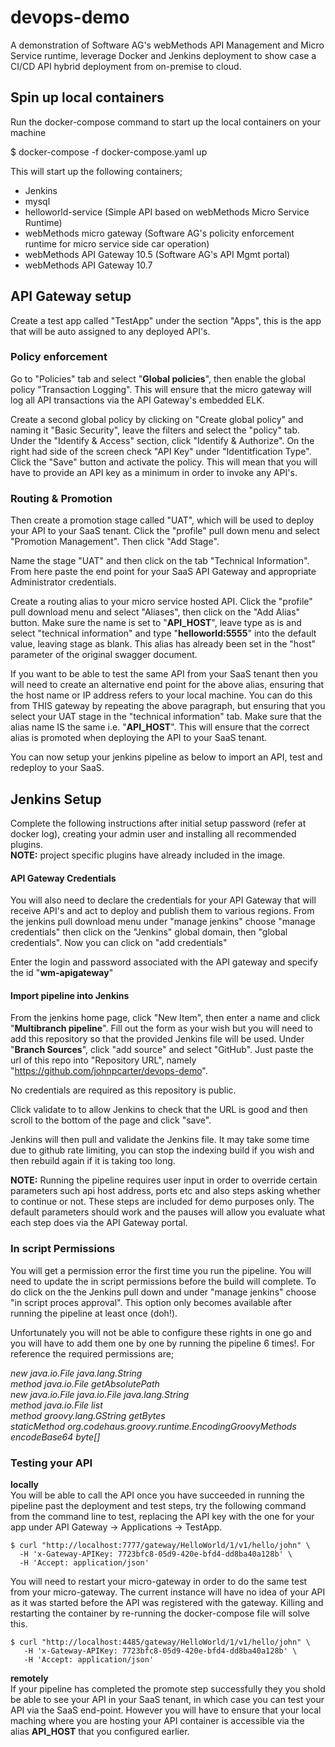 # devops-demo

A demonstration of Software AG's webMethods API Management and Micro Service runtime, leverage Docker and Jenkins deployment to show case a CI/CD API hybrid deployment from on-premise to cloud.

## Spin up local containers

Run the docker-compose command to start up the local containers on your machine 

$ docker-compose -f docker-compose.yaml up

This will start up the following containers;
 - Jenkins
 - mysql
 - helloworld-service (Simple API based on webMethods Micro Service Runtime)
 - webMethods micro gateway (Software AG's policity enforcement runtime for micro service side car operation)
 - webMethods API Gateway 10.5 (Software AG's API Mgmt portal)
 - webMethods API Gateway 10.7 
 
## API Gateway setup

Create a test app called "TestApp" under the section "Apps", this is the app that will be auto assigned to any deployed API's.

### Policy enforcement

Go to "Policies" tab and select "**Global policies**", then enable the global policy "Transaction Logging". This will ensure that the micro gateway will log all API transactions via the API Gateway's embedded ELK.

Create a second global policy by clicking on "Create global policy" and naming it "Basic Security", leave the filters and select the "policy" tab. Under the "Identify & Access" section, click "Identify & Authorize". On the right had side of the screen check "API Key" under "Identitfication Type". Click the "Save" button and activate the policy. This will mean that you will have to provide an API key as a minimum in order to invoke any API's.

### Routing & Promotion

Then create a promotion stage called "UAT", which will be used to deploy your API to your SaaS tenant. Click the "profile" pull down menu and select "Promotion Management". Then click "Add Stage".

Name the stage "UAT" and then click on the tab "Technical Information". From here paste the end point for your SaaS API Gateway and appropriate Administrator credentials.

Create a routing alias to your micro service hosted API. Click the "profile" pull download menu and select "Aliases", then click on the "Add Alias" button.
Make sure the name is set to "**API_HOST**", leave type as is and select "technical information" and type "**helloworld:5555**" into the default value, leaving stage as blank. This alias has already been set in the "host" parameter of the original swagger document.

If you want to be able to test the same API from your SaaS tenant then you will need to create an alternative end point for the above alias, ensuring that the host name or IP address refers to your local machine. You can do this from THIS gateway by repeating the above paragraph, but ensuring that you select your UAT stage in the "technical information" tab. Make sure that the alias name IS the same i.e. "**API_HOST**". This will ensure that the correct alias is promoted when deploying the API to your SaaS tenant. 

You can now setup your jenkins pipeline as below to import an API, test and redeploy to your SaaS.


## Jenkins Setup

Complete the following instructions after initial setup password (refer at docker log), creating your admin user and installing all recommended plugins.  
**NOTE:** project specific plugins have already included in the image.

#### API Gateway Credentials

You will also need to declare the credentials for your API Gateway that will receive API's and act to deploy and publish them to various regions. From the jenkins pull download menu under "manage jenkins" choose "manage credentials" then click on the "Jenkins" global domain, then "global credentials". Now you can click on "add credentials"

Enter the login and password associated with the API gateway and specify the id "**wm-apigateway**"

#### Import pipeline into Jenkins

From the jenkins home page, click "New Item", then enter a name and click "**Multibranch pipeline**".
Fill out the form as your wish but you will need to add this repository so that the provided Jenkins file will be used.
Under "**Branch Sources**", click "add source" and select "GitHub". Just paste the url of this repo into "Repository URL", namely "https://github.com/johnpcarter/devops-demo".

No credentials are required as this repository is public.

Click validate to to allow Jenkins to check that the URL is good and then scroll to the bottom of the page and click "save".

Jenkins will then pull and validate the Jenkins file. It may take some time due to github rate limiting, you can stop the indexing build if you wish and then rebuild again if it is taking too long.

**NOTE:** Running the pipeline requires user input in order to override certain parameters such api host address, ports etc and also steps asking whether to continue or not. These steps are included for demo purposes only. The default parameters should work and the pauses will allow you evaluate what each step does via the API Gateway portal.

### In script Permissions

You will get a permission error the first time you run the pipeline. You will need to update the in script permissions before the build will complete. To do click on the the Jenkins pull down and under "manage jenkins" choose "in script proces approval". This option only becomes available after running the pipeline at least once (doh!).

Unfortunately you will not be able to configure these rights in one go and you will have to add them one by one by running the pipeline 6 times!. For reference the required permissions are;

*new java.io.File java.lang.String*  
*method java.io.File getAbsolutePath*  
*new java.io.File java.io.File java.lang.String*  
*method java.io.File list*  
*method groovy.lang.GString getBytes*  
*staticMethod org.codehaus.groovy.runtime.EncodingGroovyMethods encodeBase64 byte[]*  

### Testing your API

**locally**  
You will be able to call the API once you have succeeded in running the pipeline past the deployment and test steps, try the following command from the command line to test, replacing the API key with the one for your app under API Gateway -> Applications -> TestApp.

   ```
   $ curl "http://localhost:7777/gateway/HelloWorld/1/v1/hello/john" \
     -H 'x-Gateway-APIKey: 7723bfc8-05d9-420e-bfd4-dd8ba40a128b' \
     -H 'Accept: application/json'
   ```
You will need to restart your micro-gateway in order to do the same test from your micro-gateway. The current instance will have no idea of your API as it was started before the API was registered with the gateway. Killing and restarting the container by re-running the docker-compose file will solve this.

  ```
  $ curl "http://localhost:4485/gateway/HelloWorld/1/v1/hello/john" \
     -H 'x-Gateway-APIKey: 7723bfc8-05d9-420e-bfd4-dd8ba40a128b' \
     -H 'Accept: application/json'
  ```
  
 **remotely**  
 If your pipeline has completed the promote step successfully they you shold be able to see your API in your SaaS tenant, in which case you can test your API via the SaaS end-point. However you will have to ensure that your local maching where you are hosting your API container is accessible via the alias **API_HOST** that you configured earlier.
